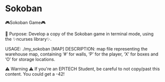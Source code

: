 # Sokoban

🎮Sokoban Game🎮

🎯 Purpose: Develop a copy of the Sokoban game in terminal mode, using the ✨ncurses library✨.

USAGE:
    ./my_sokoban [MAP]
DESCRIPTION:
    map file representing the warehouse map, containing ‘#’ for walls,
    ‘P’ for the player, ‘X’ for boxes and ‘O’ for storage locations.
    
⚠️ Warning ⚠️ If you're an EPITECH Student, be careful to not copy/past this content. You could get a -42!
